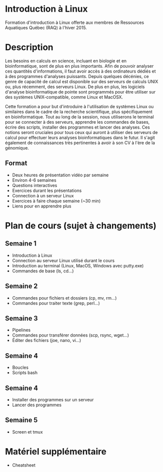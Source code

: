# Introduction à Linux
Formation d'introduction à Linux offerte aux membres de Ressources Aquatiques
Québec (RAQ) à l'hiver 2015.

# Description
Les besoins en calculs en science, incluant en biologie et en bioinformatique,
sont de plus en plus importants. Afin de pouvoir analyser ces quantités
d'informations, il faut avoir accès à des ordinateurs dédiés et à des
programmes d'analyses puissants. Depuis quelques décénies, ce genre de capacité
de calcul est disponible sur des serveurs de calculs UNIX ou, plus récemment,
des serveurs Linux. De plus en plus, les logiciels d'analyse bioinformatique de
pointe sont programmés pour être utiliser sur des systèmes UNIX-compatible,
comme Linux et MacOSX.

Cette formation a pour but d'introduire à l'utilisation de systèmes Linux ou
similaires dans le cadre de la recherche scientifique, plus spécifiquement en
bioinformatique. Tout au long de la session, nous utiliserons le terminal pour
se connecter à des serveurs, apprendre les commandes de bases, écrire des
scripts, installer des programmes et lancer des analyses. Ces notions seront
cruciales pour tous ceux qui auront à utiliser des serveurs de calcul pour
effectuer leurs analyses bioinformatiques dans le futur. Il s'agit également de
connaissances très pertinentes à avoir à son CV à l'ère de la génomique.

## Format
- Deux heures de présentation vidéo par semaine
- Environ 4-6 semaines
- Questions interactives
- Exercices durant les présentations
- Connection à un serveur Linux
- Exercices à faire chaque semaine (~30 min)
- Liens pour en apprendre plus

# Plan de cours (sujet à changements)

## Semaine 1
<!---
Document de cours (Version non-terminée!) : [intro_linux_raq_semaine_01.pdf](https://github.com/enormandeau/intro_linux_raq/blob/master/02_cours/cours_01/intro_linux_raq_semaine_01.pdf?raw=true)
-->
- Introduction à Linux
- Connection au serveur Linux utilisé durant le cours
- Introduction au terminal (Linux, MacOS, Windows avec putty.exe)
- Commandes de base (ls, cd...)

## Semaine 2
- Commandes pour fichiers et dossiers (cp, mv, rm...)
- Commandes pour traiter texte (grep, perl...)

## Semaine 3
- Pipelines
- Commandes pour transférer données (scp, rsync, wget...)
- Éditer des fichiers (joe, nano, vi...)

## Semaine 4
- Boucles
- Scripts bash

## Semaine 4
- Installer des programmes sur un serveur
- Lancer des programmes

## Semaine 5
- Screen et tmux

# Matériel supplémentaire
- Cheatsheet

